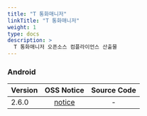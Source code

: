 ```yaml
---
title: "T 통화매니저"
linkTitle: "T 통화매니저"
weight: 1
type: docs
description: >
  T 통화매니저 오픈소스 컴플라이언스 산출물
---
```


### Android

| Version | OSS Notice | Source Code |
|---|:---:|:---:|
| 2.6.0 | [notice](https://opensource.sktelecom.com/compliance_artifacts/t_call_guide/android/2.6.0/Tcallguide_android_2.6.0_OSS_Notice.html)  | - |